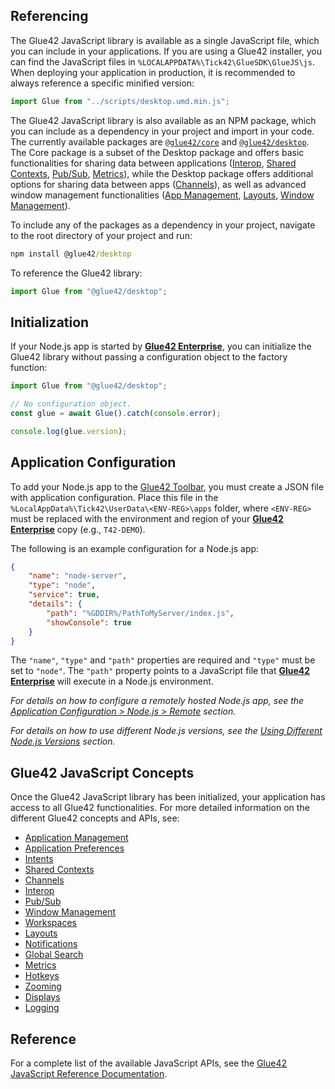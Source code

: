 ## Referencing

The Glue42 JavaScript library is available as a single JavaScript file, which you can include in your applications. If you are using a Glue42 installer, you can find the JavaScript files in `%LOCALAPPDATA%\Tick42\GlueSDK\GlueJS\js`. When deploying your application in production, it is recommended to always reference a specific minified version:

```javascript
import Glue from "../scripts/desktop.umd.min.js";
```

The Glue42 JavaScript library is also available as an NPM package, which you can include as a dependency in your project and import in your code. The currently available packages are [`@glue42/core`](https://www.npmjs.com/package/@glue42/core) and [`@glue42/desktop`](https://www.npmjs.com/package/@glue42/desktop). The Core package is a subset of the Desktop package and offers basic functionalities for sharing data between applications ([Interop](../../../../glue42-concepts/data-sharing-between-apps/interop/overview/index.html), [Shared Contexts](../../../../glue42-concepts/data-sharing-between-apps/shared-contexts/overview/index.html), [Pub/Sub](../../../../glue42-concepts/data-sharing-between-apps/pub-sub/overview/index.html), [Metrics](../../../../glue42-concepts/metrics/overview/index.html)), while the Desktop package offers additional options for sharing data between apps ([Channels](../../../../glue42-concepts/data-sharing-between-apps/channels/overview/index.html)), as well as advanced window management functionalities ([App Management](../../../../glue42-concepts/application-management/overview/index.html), [Layouts](../../../../glue42-concepts/windows/layouts/overview/index.html), [Window Management](../../../../glue42-concepts/windows/window-management/overview/index.html)).

To include any of the packages as a dependency in your project, navigate to the root directory of your project and run:

```cmd
npm install @glue42/desktop
```

To reference the Glue42 library:

```javascript
import Glue from "@glue42/desktop";
```

## Initialization

If your Node.js app is started by [**Glue42 Enterprise**](https://glue42.com/enterprise/), you can initialize the Glue42 library without passing a configuration object to the factory function:

```javascript
import Glue from "@glue42/desktop";

// No configuration object.
const glue = await Glue().catch(console.error);

console.log(glue.version);
```

<!-- If your Node.js script is started outside [**Glue42 Enterprise**](https://glue42.com/enterprise/), you have to pass a configuration object when initializing Glue42:

```javascript
const Glue = require("@glue42/desktop");

const config = {
    application: "MyNodeApp",
    layouts: false,
    appManager: "full",
    logger: false,
    windows: false,
    gateway: {
        protocolVersion: 3,
        ws: process.env.gwURL
    },
    auth: {
        gatewayToken: process.env.gwToken
    }
};

// With configuration object.
const glue = await Glue(config).catch(console.error);

console.log(glue.version);
``` -->

## Application Configuration

To add your Node.js app to the [Glue42 Toolbar](../../../../glue42-concepts/glue42-toolbar/index.html), you must create a JSON file with application configuration. Place this file in the `%LocalAppData%\Tick42\UserData\<ENV-REG>\apps` folder, where `<ENV-REG>` must be replaced with the environment and region of your [**Glue42 Enterprise**](https://glue42.com/enterprise/) copy (e.g., `T42-DEMO`).

The following is an example configuration for a Node.js app:

```json
{
    "name": "node-server",
    "type": "node",
    "service": true,
    "details": {
        "path": "%GDDIR%/PathToMyServer/index.js",
        "showConsole": true
    }
}
```

The `"name"`, `"type"` and `"path"` properties are required and `"type"` must be set to `"node"`. The `"path"` property points to a JavaScript file that [**Glue42 Enterprise**](https://glue42.com/enterprise/) will execute in a Node.js environment.

*For details on how to configure a remotely hosted Node.js app, see the [Application Configuration > Node.js > Remote](../../../../developers/configuration/application/index.html#application_configuration-nodejs-remote) section.*

*For details on how to use different Node.js versions, see the [Using Different Node.js Versions](../../../../developers/configuration/application/index.html#application_configuration-nodejs-using_different_nodejs_versions) section.*

## Glue42 JavaScript Concepts

Once the Glue42 JavaScript library has been initialized, your application has access to all Glue42 functionalities. For more detailed information on the different Glue42 concepts and APIs, see:

- [Application Management](../../../../glue42-concepts/application-management/javascript/index.html)
- [Application Preferences](../../../../glue42-concepts/application-preferences/javascript/index.html)
- [Intents](../../../../glue42-concepts/intents/javascript/index.html)
- [Shared Contexts](../../../../glue42-concepts/data-sharing-between-apps/shared-contexts/javascript/index.html)
- [Channels](../../../../glue42-concepts/data-sharing-between-apps/channels/javascript/index.html)
- [Interop](../../../../glue42-concepts/data-sharing-between-apps/interop/javascript/index.html)
- [Pub/Sub](../../../../glue42-concepts/data-sharing-between-apps/pub-sub/javascript/index.html)
- [Window Management](../../../../glue42-concepts/windows/window-management/javascript/index.html)
- [Workspaces](../../../../glue42-concepts/windows/workspaces/javascript/index.html)
- [Layouts](../../../../glue42-concepts/windows/layouts/javascript/index.html)
- [Notifications](../../../../glue42-concepts/notifications/javascript/index.html)
- [Global Search](../../../../glue42-concepts/global-search/index.html)
- [Metrics](../../../../glue42-concepts/metrics/javascript/index.html)
- [Hotkeys](../../../../glue42-concepts/glue42-platform-features/index.html#hotkeys)
- [Zooming](../../../../glue42-concepts/glue42-platform-features/index.html#zooming)
- [Displays](../../../../glue42-concepts/glue42-platform-features/index.html#displays)
- [Logging](../../../../glue42-concepts/glue42-platform-features/index.html#logging)

## Reference

For a complete list of the available JavaScript APIs, see the [Glue42 JavaScript Reference Documentation](../../../../reference/glue/latest/glue/index.html).